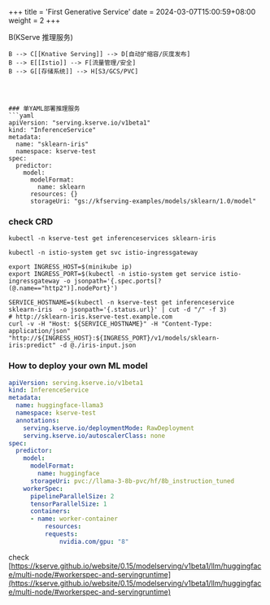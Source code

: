 +++
title = 'First Generative Service'
date = 2024-03-07T15:00:59+08:00
weight = 2
+++

<!-- ### Route

```mermaid
graph LR
    A[ML 模型] --> B(KServe 推理服务)
    B --> C[[Knative Serving]] --> D[自动扩缩容/灰度发布]
    B --> E[[Istio]] --> F[流量管理/安全]
    B --> G[[存储系统]] --> H[S3/GCS/PVC]
``` -->



### 单YAML部署推理服务
```yaml
apiVersion: "serving.kserve.io/v1beta1"
kind: "InferenceService"
metadata:
  name: "sklearn-iris"
  namespace: kserve-test
spec:
  predictor:
    model:
      modelFormat:
        name: sklearn
      resources: {}
      storageUri: "gs://kfserving-examples/models/sklearn/1.0/model"
```

### check CRD
```shell
kubectl -n kserve-test get inferenceservices sklearn-iris 
```


```shell
kubectl -n istio-system get svc istio-ingressgateway 
```

```shell
export INGRESS_HOST=$(minikube ip)
export INGRESS_PORT=$(kubectl -n istio-system get service istio-ingressgateway -o jsonpath='{.spec.ports[?(@.name=="http2")].nodePort}')
```

```shell
SERVICE_HOSTNAME=$(kubectl -n kserve-test get inferenceservice sklearn-iris  -o jsonpath='{.status.url}' | cut -d "/" -f 3)
# http://sklearn-iris.kserve-test.example.com 
curl -v -H "Host: ${SERVICE_HOSTNAME}" -H "Content-Type: application/json" "http://${INGRESS_HOST}:${INGRESS_PORT}/v1/models/sklearn-iris:predict" -d @./iris-input.json
```

### How to deploy your own ML model

```yaml
apiVersion: serving.kserve.io/v1beta1
kind: InferenceService
metadata:
  name: huggingface-llama3
  namespace: kserve-test
  annotations:
    serving.kserve.io/deploymentMode: RawDeployment
    serving.kserve.io/autoscalerClass: none
spec:
  predictor:
    model:
      modelFormat:
        name: huggingface
      storageUri: pvc://llama-3-8b-pvc/hf/8b_instruction_tuned
    workerSpec:
      pipelineParallelSize: 2
      tensorParallelSize: 1
      containers:
      - name: worker-container
          resources: 
          requests:
              nvidia.com/gpu: "8"

```
check [https://kserve.github.io/website/0.15/modelserving/v1beta1/llm/huggingface/multi-node/#workerspec-and-servingruntime](https://kserve.github.io/website/0.15/modelserving/v1beta1/llm/huggingface/multi-node/#workerspec-and-servingruntime)


